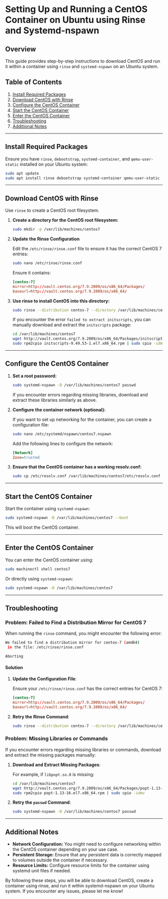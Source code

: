 # Setting Up and Running a CentOS Container on Ubuntu using Rinse and Systemd-nspawn

## Overview

This guide provides step-by-step instructions to download CentOS and run it within a container using `rinse` and `systemd-nspawn` on an Ubuntu system.

## Table of Contents

1. [Install Required Packages](#install-required-packages)
2. [Download CentOS with Rinse](#download-centos-with-rinse)
3. [Configure the CentOS Container](#configure-the-centos-container)
4. [Start the CentOS Container](#start-the-centos-container)
5. [Enter the CentOS Container](#enter-the-centos-container)
6. [Troubleshooting](#troubleshooting)
7. [Additional Notes](#additional-notes)

---

## Install Required Packages

Ensure you have `rinse`, `debootstrap`, `systemd-container`, and `qemu-user-static` installed on your Ubuntu system:

```sh
sudo apt update
sudo apt install rinse debootstrap systemd-container qemu-user-static
```

---

## Download CentOS with Rinse

Use `rinse` to create a CentOS root filesystem.

1. **Create a directory for the CentOS root filesystem:**

   ```sh
   sudo mkdir -p /var/lib/machines/centos7
   ```

2. **Update the Rinse Configuration**

   Edit the `/etc/rinse/rinse.conf` file to ensure it has the correct CentOS 7 entries:

   ```sh
   sudo nano /etc/rinse/rinse.conf
   ```

   Ensure it contains:

   ```conf
   [centos-7]
   mirror=http://vault.centos.org/7.9.2009/os/x86_64/Packages/
   baseurl=http://vault.centos.org/7.9.2009/os/x86_64/
   ```

3. **Use rinse to install CentOS into this directory:**

   ```sh
   sudo rinse --distribution centos-7 --directory /var/lib/machines/centos7 --arch amd64
   ```

   If you encounter the error `failed to extract initscripts`, you can manually download and extract the `initscripts` package:

   ```sh
   cd /var/lib/machines/centos7
   wget http://vault.centos.org/7.9.2009/os/x86_64/Packages/initscripts-9.49.53-1.el7.x86_64.rpm
   sudo rpm2cpio initscripts-9.49.53-1.el7.x86_64.rpm | sudo cpio -idmv
   ```

---

## Configure the CentOS Container

1. **Set a root password:**

   ```sh
   sudo systemd-nspawn -D /var/lib/machines/centos7 passwd
   ```

   If you encounter errors regarding missing libraries, download and extract these libraries similarly as above.

2. **Configure the container network (optional):**

   If you want to set up networking for the container, you can create a configuration file:

   ```sh
   sudo nano /etc/systemd/nspawn/centos7.nspawn
   ```

   Add the following lines to configure the network:

   ```ini
   [Network]
   Zone=trusted
   ```

3. **Ensure that the CentOS container has a working resolv.conf:**

   ```sh
   sudo cp /etc/resolv.conf /var/lib/machines/centos7/etc/resolv.conf
   ```

---

## Start the CentOS Container

Start the container using `systemd-nspawn`:

```sh
sudo systemd-nspawn -D /var/lib/machines/centos7 --boot
```

This will boot the CentOS container.

---

## Enter the CentOS Container

You can enter the CentOS container using:

```sh
sudo machinectl shell centos7
```

Or directly using `systemd-nspawn`:

```sh
sudo systemd-nspawn -D /var/lib/machines/centos7
```

---

## Troubleshooting

### Problem: Failed to Find a Distribution Mirror for CentOS 7

When running the `rinse` command, you might encounter the following error:

```sh
We failed to find a distribution mirror for centos-7 (amd64)
 in the file: /etc/rinse/rinse.conf

Aborting
```

#### Solution

1. **Update the Configuration File**:

   Ensure your `/etc/rinse/rinse.conf` has the correct entries for CentOS 7:

   ```conf
   [centos-7]
   mirror=http://vault.centos.org/7.9.2009/os/x86_64/Packages/
   baseurl=http://vault.centos.org/7.9.2009/os/x86_64/
   ```

2. **Retry the Rinse Command**:

   ```sh
   sudo rinse --distribution centos-7 --directory /var/lib/machines/centos7 --arch amd64
   ```

### Problem: Missing Libraries or Commands

If you encounter errors regarding missing libraries or commands, download and extract the missing packages manually:

1. **Download and Extract Missing Packages**:

   For example, if `libpopt.so.0` is missing:

   ```sh
   cd /var/lib/machines/centos7
   wget http://vault.centos.org/7.9.2009/os/x86_64/Packages/popt-1.13-16.el7.x86_64.rpm
   sudo rpm2cpio popt-1.13-16.el7.x86_64.rpm | sudo cpio -idmv
   ```

2. **Retry the `passwd` Command**:

   ```sh
   sudo systemd-nspawn -D /var/lib/machines/centos7 passwd
   ```

---

## Additional Notes

- **Network Configuration:** You might need to configure networking within the CentOS container depending on your use case.
- **Persistent Storage:** Ensure that any persistent data is correctly mapped to volumes outside the container if necessary.
- **Resource Limits:** Configure resource limits for the container using systemd unit files if needed.

By following these steps, you will be able to download CentOS, create a container using rinse, and run it within systemd-nspawn on your Ubuntu system. If you encounter any issues, please let me know!
